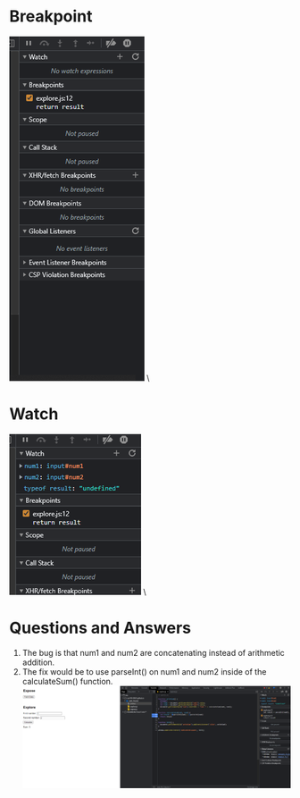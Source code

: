 # Breakpoint
![Breakpoint](screenshots/result-calculateSum.png) \
# Watch
![Watch](screenshots/result-dataType.png) \
# Questions and Answers
1. The bug is that num1 and num2 are concatenating instead of arithmetic addition. 
2. The fix would be to use parseInt() on num1 and num2 inside of the calculateSum() function. \
![](screenshots/fix.png)
